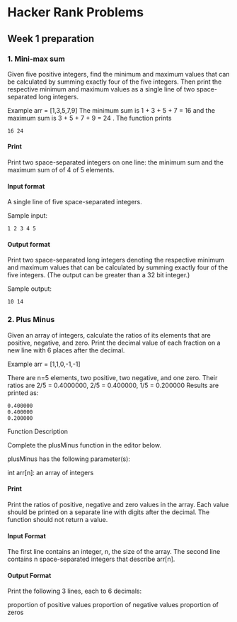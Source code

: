 # Hacker Rank Problems

## Week 1 preparation 

### 1. Mini-max sum 
Given five positive integers, find the minimum and maximum values that can be calculated by summing exactly four of the five integers. Then print the respective minimum and maximum values as a single line of two space-separated long integers.

Example
arr = [1,3,5,7,9]
The minimum sum is 1 + 3 + 5 + 7 = 16  and the maximum sum is 3 + 5 + 7 + 9 = 24 . The function prints
```
16 24
```

#### Print
Print two space-separated integers on one line: the minimum sum and the maximum sum of  of 4 of 5 elements.

#### Input format
A single line of five space-separated integers.

Sample input:
```
1 2 3 4 5
```
#### Output format
Print two space-separated long integers denoting the respective minimum and maximum values that can be calculated by summing exactly four of the five integers. (The output can be greater than a 32 bit integer.)

Sample output: 
```
10 14
```

### 2. Plus Minus 
Given an array of integers, calculate the ratios of its elements that are positive, negative, and zero. Print the decimal value of each fraction on a new line with 6 places after the decimal.

Example
arr = [1,1,0,-1,-1]

There are n=5 elements, two positive, two negative, and one zero. Their ratios are 2/5 = 0.4000000, 2/5 = 0.400000, 1/5 = 0.200000 
Results are printed as:
```
0.400000
0.400000
0.200000
```
Function Description

Complete the plusMinus function in the editor below.

plusMinus has the following parameter(s):

int arr[n]: an array of integers

#### Print
Print the ratios of positive, negative and zero values in the array. Each value should be printed on a separate line with  digits after the decimal. The function should not return a value.

#### Input Format

The first line contains an integer, n, the size of the array.
The second line contains n space-separated integers that describe arr[n].

#### Output Format
Print the following 3 lines, each to 6 decimals:

proportion of positive values
proportion of negative values
proportion of zeros

